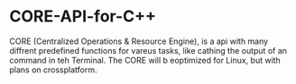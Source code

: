 # CORE-API-for-C++
CORE (Centralized Operations & Resource Engine), is a api with many diffrent predefined functions for vareus tasks, like cathing the output of an command in teh Terminal. The CORE will b eoptimized for Linux, but with plans on crossplatform.
